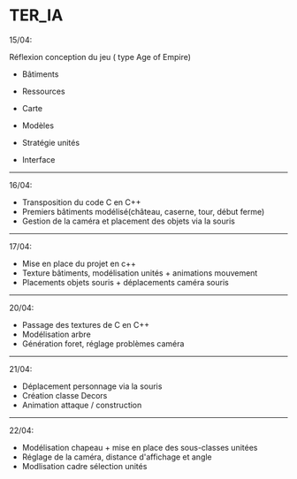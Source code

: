 # TER_IA
15/04:

Réflexion conception du jeu ( type  Age of Empire)

  - Bâtiments
  
  - Ressources
  
  - Carte
  
  - Modèles
  
  - Stratégie unités
  
  - Interface
  
--------------------------------------------------
16/04:

- Transposition du code C en C++
- Premiers bâtiments modélisé(château, caserne, tour, début ferme)
- Gestion de la caméra et placement des objets via la souris

--------------------------------------------------
17/04:

- Mise en place du projet en c++
- Texture bâtiments, modélisation unités + animations mouvement
- Placements objets souris + déplacements caméra souris

---------------------------------------------------
20/04:

- Passage des textures de C en C++
- Modélisation arbre
- Génération foret, réglage problèmes caméra 

----------------------------------------------------
21/04:

- Déplacement personnage via la souris
- Création classe Decors 
- Animation attaque / construction

----------------------------------------------------
22/04:
- Modélisation chapeau + mise en place des sous-classes unitées
- Réglage de la caméra, distance d'affichage et angle
- Modlisation cadre sélection unités
